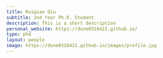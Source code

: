 ```yaml
---
title: Ruiqiao Qiu
subtitle: 2nd Year Ph.D. Student
description: This is a short description
personal_website: https://dune0310421.github.io/
type: phd
layout: people
image: https://dune0310421.github.io/images/profile.jpg
---
```


